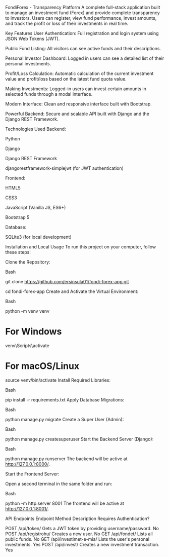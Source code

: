 FondiForex - Transparency Platform
A complete full-stack application built to manage an investment fund (Forex) and provide complete transparency to investors. Users can register, view fund performance, invest amounts, and track the profit or loss of their investments in real time.

Key Features
User Authentication: Full registration and login system using JSON Web Tokens (JWT).

Public Fund Listing: All visitors can see active funds and their descriptions.

Personal Investor Dashboard: Logged in users can see a detailed list of their personal investments.

Profit/Loss Calculation: Automatic calculation of the current investment value and profit/loss based on the latest fund quota value.

Making Investments: Logged-in users can invest certain amounts in selected funds through a modal interface.

Modern Interface: Clean and responsive interface built with Bootstrap.

Powerful Backend: Secure and scalable API built with Django and the Django REST Framework.

Technologies Used
Backend:

Python

Django

Django REST Framework

djangorestframework-simplejwt (for JWT authentication)

Frontend:

HTML5

CSS3

JavaScript (Vanilla JS, ES6+)

Bootstrap 5

Database:

SQLite3 (for local development)

Installation and Local Usage
To run this project on your computer, follow these steps:

Clone the Repository:

Bash

git clone https://github.com/ersinsula01/fondi-forex-app.git

cd fondi-forex-app
Create and Activate the Virtual Environment:

Bash

python -m venv venv
# For Windows
venv\Scripts\activate
# For macOS/Linux
source venv/bin/activate
Install Required Libraries:

Bash

pip install -r requirements.txt
Apply Database Migrations:

Bash

python manage.py migrate
Create a Super User (Admin):

Bash

python manage.py createsuperuser
Start the Backend Server (Django):

Bash

python manage.py runserver
The backend will be active at http://127.0.0.1:8000/.

Start the Frontend Server:

Open a second terminal in the same folder and run:

Bash

python -m http.server 8001
The frontend will be active at http://127.0.0.1:8001/.

API Endpoints
Endpoint Method Description Requires Authentication?

POST /api/token/ Gets a JWT token by providing username/password. No
POST /api/registrohu/ Creates a new user. No
GET /api/fondet/ Lists all public funds. No
GET /api/investimet-e-mia/ Lists the user's personal investments. Yes
POST /api/invest/ Creates a new investment transaction. Yes


